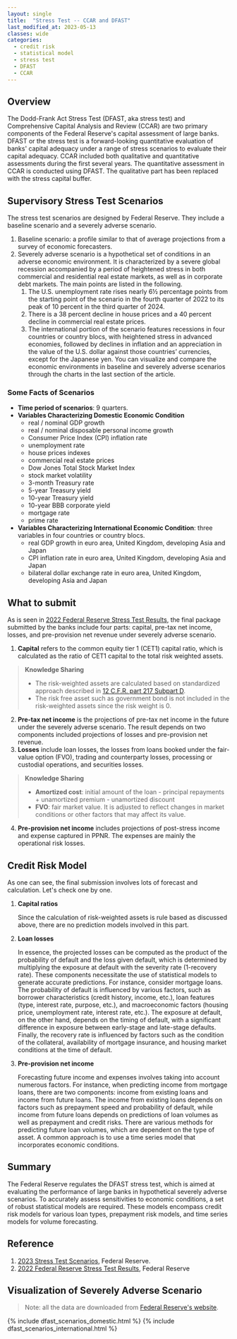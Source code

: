 ```yaml
---
layout: single
title:  "Stress Test -- CCAR and DFAST"
last_modified_at: 2023-05-13
classes: wide
categories:
  - credit risk
  - statistical model
  - stress test
  - DFAST
  - CCAR
---
```


## Overview

The Dodd-Frank Act Stress Test (DFAST, aka stress test) and Comprehensive Capital Analysis and Review (CCAR) are two primary components of the Federal Reserve's capital assessment of large banks. DFAST or the stress test is a forward-looking quantitative evaluation of banks' capital adequacy under a range of stress scenarios to evaluate their capital adequacy. CCAR included both qualitative and quantitative assessments during the first several years. The quantitative assessment in CCAR is conducted using DFAST. The qualitative part has been replaced with the stress capital buffer. 

## Supervisory Stress Test Scenarios

The stress test scenarios are designed by Federal Reserve. They include a baseline scenario and a severely adverse scenario. 
1. Baseline scenario: a profile similar to that of average projections from a survey of economic forecasters.
2. Severely adverse scenario is a hypothetical set of conditions in an adverse economic environment. It is characterized by a severe global recession accompanied by a period of heightened stress in both commercial and residential real estate markets, as well as in corporate debt markets. The main points are listed in the following. 
   1. The U.S. unemployment rate rises nearly 6½ percentage points from the starting point of the scenario in the fourth quarter of 2022 to its peak of 10 percent in the third quarter of 2024.
   2. There is a 38 percent decline in house prices and a 40 percent decline in commercial real estate prices. 
   3. The international portion of the scenario features recessions in four countries or country blocs, with heightened stress in advanced economies, followed by declines in inflation and an appreciation in the value of the U.S. dollar against those countries’ currencies, except for the Japanese yen. 
You can visualize and compare the economic environments in baseline and severely adverse scenarios through the charts in the last section of the article.

### Some Facts of Scenarios
- **Time period of scenarios**: 9 quarters.
- **Variables Characterizing Domestic Economic Condition**
    - real / nominal GDP growth
    - real / nominal disposable personal income growth
    - Consumer Price Index (CPI) inflation rate
    - unemployment rate
    - house prices indexes
    - commercial real estate prices
    - Dow Jones Total Stock Market Index
    - stock market volatility
    - 3-month Treasury rate
    - 5-year Treasury yield
    - 10-year Treasury yield
    - 10-year BBB corporate yield
    - mortgage rate
    - prime rate
- **Variables Characterizing International Economic Condition**: three variables in four countries or country blocs. 
    - real GDP growth in euro area, United Kingdom, developing Asia and Japan
    - CPI inflation rate in euro area, United Kingdom, developing Asia and Japan
    - bilateral dollar exchange rate in euro area, United Kingdom, developing Asia and Japan 

## What to submit

As is seen in [2022 Federal Reserve Stress Test Results](https://www.federalreserve.gov/publications/files/2022-dfast-results-20220623.pdf), the final package submitted by the banks include four parts: capital, pre-tax net income, losses, and pre-provision net revenue under severely adverse scenario.

1. **Capital** refers to the common equity tier 1 (CET1) capital ratio, which is calculated as the ratio of CET1 capital to the total risk weighted assets.
> **Knowledge Sharing**
> 
> - The risk-weighted assets are calculated based on standardized approach described in [12 C.F.R. part 217 Subpart D](https://www.ecfr.gov/current/title-12/chapter-II/subchapter-A/part-217/subpart-D).
> - The risk free asset such as government bond is not included in the risk-weighted assets since the risk weight is 0.
2. **Pre-tax net income** is the projections of pre-tax net income in the future under the severely adverse scenario. The result depends on two components included projections of losses and pre-provision net revenue.
3. **Losses** include loan losses, the losses from loans booked under the fair-value option (FVO), trading and counterparty losses, processing or custodial operations, and securities losses.
> **Knowledge Sharing**
> 
> - **Amortized cost**: initial amount of the loan - principal repayments + unamortized premium - unamortized discount
> - **FVO**: fair market value. It is adjusted to reflect changes in market conditions or other factors that may affect its value.

4. **Pre-provision net income** includes projections of post-stress income and expense captured in PPNR. The expenses are mainly the operational risk losses.

## Credit Risk Model

As one can see, the final submission involves lots of forecast and calculation. Let's check one by one. 
1. **Capital ratios**
   
   Since the calculation of risk-weighted assets is rule based as discussed above, there are no prediction models involved in this part.
2. **Loan losses**

   In essence, the projected losses can be computed as the product of the probability of default and the loss given default, which is determined by multiplying the exposure at default with the severity rate (1-recovery rate). These components necessitate the use of statistical models to generate accurate predictions. For instance, consider mortgage loans. The probability of default is influenced by various factors, such as borrower characteristics (credit history, income, etc.), loan features (type, interest rate, purpose, etc.), and macroeconomic factors (housing price, unemployment rate, interest rate, etc.). The exposure at default, on the other hand, depends on the timing of default, with a significant difference in exposure between early-stage and late-stage defaults. Finally, the recovery rate is influenced by factors such as the condition of the collateral, availability of mortgage insurance, and housing market conditions at the time of default.

3. **Pre-provision net income**
   
   Forecasting future income and expenses involves taking into account numerous factors. For instance, when predicting income from mortgage loans, there are two components: income from existing loans and income from future loans. The income from existing loans depends on factors such as prepayment speed and probability of default, while income from future loans depends on predictions of loan volumes as well as prepayment and credit risks. There are various methods for predicting future loan volumes, which are dependent on the type of asset. A common approach is to use a time series model that incorporates economic conditions.

## Summary

The Federal Reserve regulates the DFAST stress test, which is aimed at evaluating the performance of large banks in hypothetical severely adverse scenarios. To accurately assess sensitivities to economic conditions, a set of robust statistical models are required. These models encompass credit risk models for various loan types, prepayment risk models, and time series models for volume forecasting.

## Reference
1. [2023 Stress Test Scenarios](https://www.federalreserve.gov/supervisionreg/dfa-stress-tests-2023.htm), Federal Reserve.
2. [2022 Federal Reserve Stress Test Results](https://www.federalreserve.gov/publications/files/2022-dfast-results-20220623.pdf), Federal Reserve

## Visualization of Severely Adverse Scenario 

> Note: all the data are downloaded from [Federal Reserve's website](https://www.federalreserve.gov/supervisionreg/dfa-stress-tests-2023.htm).

{% include dfast_scenarios_domestic.html %}
{% include dfast_scenarios_international.html %}